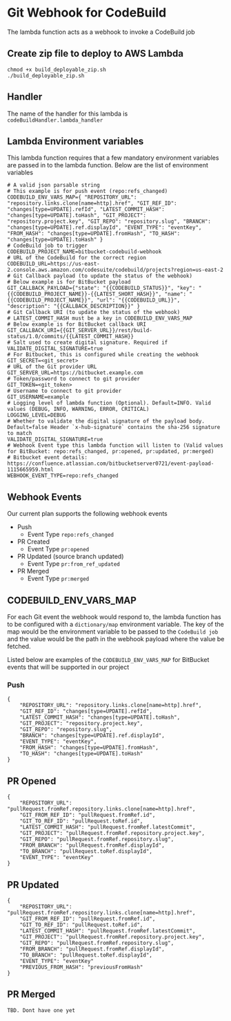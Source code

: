 # Git Webhook for CodeBuild

The lambda function acts as a webhook to invoke a CodeBuild job

## Create zip file to deploy to AWS Lambda
```shell
chmod +x build_deployable_zip.sh
./build_deployable_zip.sh
```
## Handler
The name of the handler for this lambda is `codeBuildHandler.lambda_handler`
## Lambda Environment variables
This lambda function requires that a few mandatory environment variables are passed in to the lambda function. Below are the list of environment variables
```shell
# A valid json parsable string
# This example is for push event (repo:refs_changed)
CODEBUILD_ENV_VARS_MAP={ "REPOSITORY_URL": "repository.links.clone[name=http].href", "GIT_REF_ID": "changes[type=UPDATE].refId", "LATEST_COMMIT_HASH": "changes[type=UPDATE].toHash", "GIT_PROJECT": "repository.project.key", "GIT_REPO": "repository.slug", "BRANCH": "changes[type=UPDATE].ref.displayId", "EVENT_TYPE": "eventKey", "FROM_HASH": "changes[type=UPDATE].fromHash", "TO_HASH": "changes[type=UPDATE].toHash" }
# CodeBuild job to trigger
CODEBUILD_PROJECT_NAME=bitbucket-codebuild-webhook
# URL of the CodeBuild for the correct region
CODEBUILD_URL=https://us-east-2.console.aws.amazon.com/codesuite/codebuild/projects?region=us-east-2
# Git Callback payload (to update the status of the webhook)
# Below example is for BitBucket payload
GIT_CALLBACK_PAYLOAD={"state": "{{CODEBUILD_STATUS}}", "key": "{{CODEBUILD_PROJECT_NAME}}-{{LATEST_SHORT_HASH}}", "name": "{{CODEBUILD_PROJECT_NAME}}", "url": "{{CODEBUILD_URL}}", "description": "{{CALLBACK_DESCRIPTION}}" }
# Git Callback URI (to update the status of the webhook)
# LATEST_COMMIT_HASH must be a key in CODEBUILD_ENV_VARS_MAP
# Below example is for BitBucket callback URI
GIT_CALLBACK_URI={{GIT_SERVER_URL}}/rest/build-status/1.0/commits/{{LATEST_COMMIT_HASH}}
# Salt used to create digital signature. Required if VALIDATE_DIGITAL_SIGNATURE=true
# For Bitbucket, this is configured while creating the webhook
GIT_SECRET=<git_secret>
# URL of the Git provider URL
GIT_SERVER_URL=https://bitbucket.example.com
# Token/password to connect to git provider
GIT_TOKEN=<git_token>
# Username to connect to git provider
GIT_USERNAME=example
# Logging level of lambda function (Optional). Default=INFO. Valid values (DEBUG, INFO, WARNING, ERROR, CRITICAL)
LOGGING_LEVEL=DEBUG
# Whether to validate the digital signature of the payload body. Default=false Header `x-hub-signature` contains the sha-256 signature to match
VALIDATE_DIGITAL_SIGNATURE=true
# Webhook Event type this lambda function will listen to (Valid values for BitBucket: repo:refs_changed, pr:opened, pr:updated, pr:merged)
# Bitbucket event details: https://confluence.atlassian.com/bitbucketserver0721/event-payload-1115665959.html
WEBHOOK_EVENT_TYPE=repo:refs_changed
```

## Webhook Events
Our current plan supports the following webhook events
- Push
  - Event Type `repo:refs_changed`
- PR Created
  - Event Type `pr:opened`
- PR Updated (source branch updated)
  - Event Type `pr:from_ref_updated`
- PR Merged
  - Event Type `pr:merged`

## CODEBUILD_ENV_VARS_MAP
For each Git event the webhook would respond to, the lambda function has to be configured with a `dictionary/map` environment variable. The key of the map would be the environment variable to be passed to the `CodeBuild job` and the value would be the path in the webhook payload where the value be fetched. 

Listed below are examples of the `CODEBUILD_ENV_VARS_MAP` for BitBucket events that will be supported in our project

### Push
```shell
{
    "REPOSITORY_URL": "repository.links.clone[name=http].href",
    "GIT_REF_ID": "changes[type=UPDATE].refId",
    "LATEST_COMMIT_HASH": "changes[type=UPDATE].toHash",
    "GIT_PROJECT": "repository.project.key",
    "GIT_REPO": "repository.slug",
    "BRANCH": "changes[type=UPDATE].ref.displayId",
    "EVENT_TYPE": "eventKey",
    "FROM_HASH": "changes[type=UPDATE].fromHash",
    "TO_HASH": "changes[type=UPDATE].toHash"
}
```

## PR Opened
```shell
{
    "REPOSITORY_URL": "pullRequest.fromRef.repository.links.clone[name=http].href",
    "GIT_FROM_REF_ID": "pullRequest.fromRef.id",
    "GIT_TO_REF_ID": "pullRequest.toRef.id",
    "LATEST_COMMIT_HASH": "pullRequest.fromRef.latestCommit",
    "GIT_PROJECT": "pullRequest.fromRef.repository.project.key",
    "GIT_REPO": "pullRequest.fromRef.repository.slug",
    "FROM_BRANCH": "pullRequest.fromRef.displayId",
    "TO_BRANCH": "pullRequest.toRef.displayId",
    "EVENT_TYPE": "eventKey"
}
```

## PR Updated
```shell
{
    "REPOSITORY_URL": "pullRequest.fromRef.repository.links.clone[name=http].href",
    "GIT_FROM_REF_ID": "pullRequest.fromRef.id",
    "GIT_TO_REF_ID": "pullRequest.toRef.id",
    "LATEST_COMMIT_HASH": "pullRequest.fromRef.latestCommit",
    "GIT_PROJECT": "pullRequest.fromRef.repository.project.key",
    "GIT_REPO": "pullRequest.fromRef.repository.slug",
    "FROM_BRANCH": "pullRequest.fromRef.displayId",
    "TO_BRANCH": "pullRequest.toRef.displayId",
    "EVENT_TYPE": "eventKey"
    "PREVIOUS_FROM_HASH": "previousFromHash"
}
```

## PR Merged
```shell
TBD. Dont have one yet
```